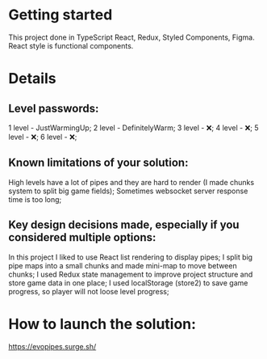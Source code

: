 # Getting started

This project done in TypeScript React, Redux, Styled Components, Figma.
React style is functional components.

# Details

## Level passwords:

1 level - JustWarmingUp;
2 level - DefinitelyWarm;
3 level - ❌;
4 level - ❌;
5 level - ❌;
6 level - ❌;

## Known limitations of your solution:

High levels have a lot of pipes and they are hard to render (I made chunks system to split big game fields);
Sometimes websocket server response time is too long;

## Key design decisions made, especially if you considered multiple options:

In this project I liked to use React list rendering to display pipes;
I split big pipe maps into a small chunks and made mini-map to move between chunks;
I used Redux state management to improve project structure and store game data in one place;
I used localStorage (store2) to save game progress, so player will not loose level progress;

# How to launch the solution:

https://evopipes.surge.sh/
